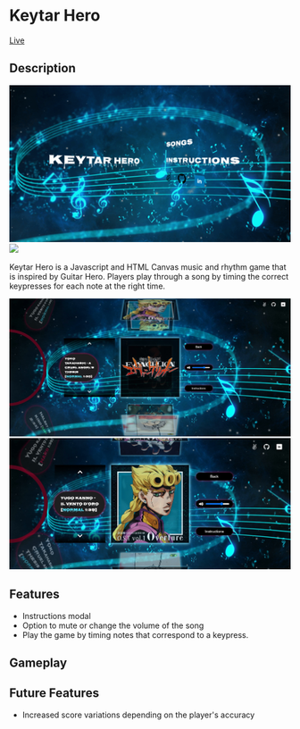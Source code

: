 # Keytar Hero
[Live](https://linkedlists.github.io/Keytar-Hero/)

## Description
<img src='public/assets/home.gif'/>
<img src='public/assets/home2.gif'/>

Keytar Hero is a Javascript and HTML Canvas music and rhythm game that is inspired by Guitar Hero. Players play through a song by timing the correct keypresses for each note at the right time.

<img src='public/assets/menu.jpg'/>
<img src='public/assets/menu2.jpg'/>

## Features
* Instructions modal
* Option to mute or change the volume of the song
* Play the game by timing notes that correspond to a keypress.

## Gameplay

## Future Features
* Increased score variations depending on the player's accuracy
